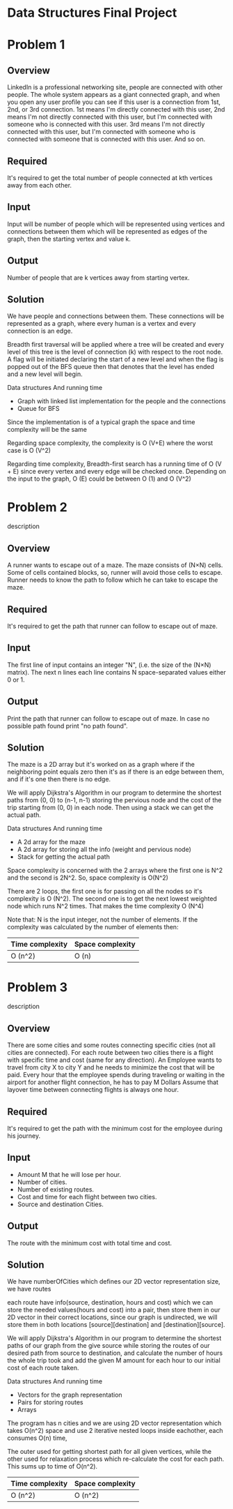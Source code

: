 # Data Structures Final Project

# Problem 1

## Overview

LinkedIn is a professional networking site, people are connected with other people. The whole system appears as a giant connected graph, and when you open any user profile you can see if this user is a connection from 1st, 2nd, or 3rd connection. 1st means I&#39;m directly connected with this user, 2nd means I&#39;m not directly connected with this user, but I&#39;m connected with someone who is connected with this user. 3rd means I&#39;m not directly connected with this user, but I&#39;m connected with someone who is connected with someone that is connected with this user. And so on.

## Required

It&#39;s required to get the total number of people connected at kth vertices away from each other.

## Input

Input will be number of people which will be represented using vertices and connections between them which will be represented as edges of the graph, then the starting vertex and value k.

## Output

Number of people that are k vertices away from starting vertex.

## Solution

We have people and connections between them. These connections will be represented as a graph, where every human is a vertex and every connection is an edge.

Breadth first traversal will be applied where a tree will be created and every level of this tree is the level of connection (k) with respect to the root node. A flag will be initiated declaring the start of a new level and when the flag is popped out of the BFS queue then that denotes that the level has ended and a new level will begin.

Data structures And running time

- Graph with linked list implementation for the people and the connections
- Queue for BFS

Since the implementation is of a typical graph the space and time complexity will be the same

Regarding space complexity, the complexity is O (V+E) where the worst case is O (V^2)

Regarding time complexity, Breadth-first search has a running time of O (V + E) since every vertex and every edge will be checked once. Depending on the input to the graph, O (E) could be between O (1) and O (V^2)

# Problem 2

description

## Overview

A runner wants to escape out of a maze. The maze consists of (N×N) cells. Some of cells contained blocks, so, runner will avoid those cells to escape. Runner needs to know the path to follow which he can take to escape the maze.

## Required

It&#39;s required to get the path that runner can follow to escape out of maze.

## Input

The first line of input contains an integer &quot;N&quot;, (i.e. the size of the (N×N) matrix). The next n lines each line contains N space-separated values either 0 or 1.

## Output

Print the path that runner can follow to escape out of maze. In case no possible path found print &quot;no path found&quot;.

## Solution

The maze is a 2D array but it&#39;s worked on as a graph where if the neighboring point equals zero then it&#39;s as if there is an edge between them, and if it&#39;s one then there is no edge.

We will apply Dijkstra&#39;s Algorithm in our program to determine the shortest paths from (0, 0) to (n-1, n-1) storing the pervious node and the cost of the trip starting from (0, 0) in each node. Then using a stack we can get the actual path.

Data structures And running time

- A 2d array for the maze
- A 2d array for storing all the info (weight and pervious node)
- Stack for getting the actual path

Space complexity is concerned with the 2 arrays where the first one is N^2 and the second is 2N^2. So, space complexity is O(N^2)

There are 2 loops, the first one is for passing on all the nodes so it&#39;s complexity is O (N^2). The second one is to get the next lowest weighted node which runs N^2 times. That makes the time complexity O (N^4)

Note that: N is the input integer, not the number of elements. If the complexity was calculated by the number of elements then:

| Time complexity | Space complexity |
| --------------- | ---------------- |
| O (n^2)         | O (n)            |

# Problem 3

description

## Overview

There are some cities and some routes connecting specific cities (not all cities are connected). For each route between two cities there is a flight with specific time and cost (same for any direction). An Employee wants to travel from city X to city Y and he needs to minimize the cost that will be paid. Every hour that the employee spends during traveling or waiting in the airport for another flight connection, he has to pay M Dollars Assume that layover time between connecting flights is always one hour.

## Required

It&#39;s required to get the path with the minimum cost for the employee during his journey.

## Input

- Amount M that he will lose per hour.
- Number of cities.
- Number of existing routes.
- Cost and time for each flight between two cities.
- Source and destination Cities.

## Output

The route with the minimum cost with total time and cost.

## Solution

We have numberOfCities which defines our 2D vector representation size, we have routes

each route have info(source, destination, hours and cost) which we can store the needed values(hours and cost) into a pair, then store them in our 2D vector in their correct locations, since our graph is undirected, we will store them in both locations [source][destination] and [destination][source].

We will apply Dijkstra&#39;s Algorithm in our program to determine the shortest paths of our graph from the give source while storing the routes of our desired path from source to destination, and calculate the number of hours the whole trip took and add the given M amount for each hour to our initial cost of each route taken.

Data structures And running time

- Vectors for the graph representation
- Pairs for storing routes
- Arrays

The program has n cities and we are using 2D vector representation which takes O(n^2) space and use 2 iterative nested loops inside eachother, each consumes O(n) time,

The outer used for getting shortest path for all given vertices, while the other used for relaxation process which re-calculate the cost for each path. This sums up to time of O(n^2).

| Time complexity | Space complexity |
| --------------- | ---------------- |
| O (n^2)         | O (n^2)          |
